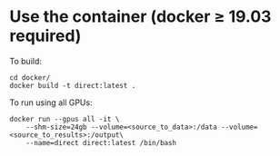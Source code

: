 # Use the container (docker ≥ 19.03 required)

To build:
```
cd docker/
docker build -t direct:latest .
```

To run using all GPUs:
```
docker run --gpus all -it \
	--shm-size=24gb --volume=<source_to_data>:/data --volume=<source_to_results>:/output\
	--name=direct direct:latest /bin/bash
```
